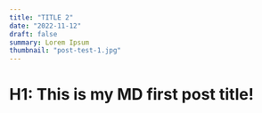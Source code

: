 ```yaml
---
title: "TITLE 2"
date: "2022-11-12"
draft: false
summary: Lorem Ipsum
thumbnail: "post-test-1.jpg"
---
```


# H1: This is my MD first post title!
